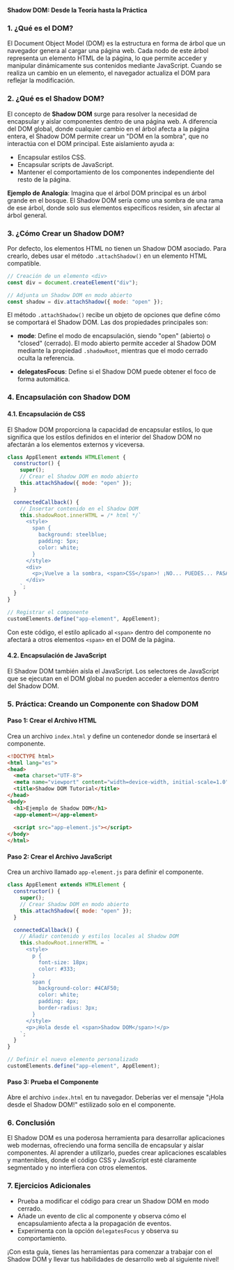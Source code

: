 **Shadow DOM: Desde la Teoría hasta la Práctica**

### 1. ¿Qué es el DOM?
El Document Object Model (DOM) es la estructura en forma de árbol que un navegador genera al cargar una página web. Cada nodo de este árbol representa un elemento HTML de la página, lo que permite acceder y manipular dinámicamente sus contenidos mediante JavaScript. Cuando se realiza un cambio en un elemento, el navegador actualiza el DOM para reflejar la modificación.

### 2. ¿Qué es el Shadow DOM?
El concepto de **Shadow DOM** surge para resolver la necesidad de encapsular y aislar componentes dentro de una página web. A diferencia del DOM global, donde cualquier cambio en el árbol afecta a la página entera, el Shadow DOM permite crear un "DOM en la sombra", que no interactúa con el DOM principal. Este aislamiento ayuda a:
- Encapsular estilos CSS.
- Encapsular scripts de JavaScript.
- Mantener el comportamiento de los componentes independiente del resto de la página.

**Ejemplo de Analogía**: 
Imagina que el árbol DOM principal es un árbol grande en el bosque. El Shadow DOM sería como una sombra de una rama de ese árbol, donde solo sus elementos específicos residen, sin afectar al árbol general.

### 3. ¿Cómo Crear un Shadow DOM?
Por defecto, los elementos HTML no tienen un Shadow DOM asociado. Para crearlo, debes usar el método `.attachShadow()` en un elemento HTML compatible.

```javascript
// Creación de un elemento <div>
const div = document.createElement("div");

// Adjunta un Shadow DOM en modo abierto
const shadow = div.attachShadow({ mode: "open" });
```

El método `.attachShadow()` recibe un objeto de opciones que define cómo se comportará el Shadow DOM. Las dos propiedades principales son:

- **mode**: Define el modo de encapsulación, siendo "open" (abierto) o "closed" (cerrado). El modo abierto permite acceder al Shadow DOM mediante la propiedad `.shadowRoot`, mientras que el modo cerrado oculta la referencia.
  
- **delegatesFocus**: Define si el Shadow DOM puede obtener el foco de forma automática.

### 4. Encapsulación con Shadow DOM

#### 4.1. Encapsulación de CSS
El Shadow DOM proporciona la capacidad de encapsular estilos, lo que significa que los estilos definidos en el interior del Shadow DOM no afectarán a los elementos externos y viceversa.

```javascript
class AppElement extends HTMLElement {
  constructor() {
    super();
    // Crear el Shadow DOM en modo abierto
    this.attachShadow({ mode: "open" });
  }

  connectedCallback() {
    // Insertar contenido en el Shadow DOM
    this.shadowRoot.innerHTML = /* html */`
      <style>
        span {
          background: steelblue;
          padding: 5px;
          color: white;
        }
      </style>
      <div>
        <p>¡Vuelve a la sombra, <span>CSS</span>! ¡NO... PUEDES... PASAR!</p>
      </div>
    `;
  }
}

// Registrar el componente
customElements.define("app-element", AppElement);
```

Con este código, el estilo aplicado al `<span>` dentro del componente no afectará a otros elementos `<span>` en el DOM de la página.

#### 4.2. Encapsulación de JavaScript
El Shadow DOM también aísla el JavaScript. Los selectores de JavaScript que se ejecutan en el DOM global no pueden acceder a elementos dentro del Shadow DOM.

### 5. Práctica: Creando un Componente con Shadow DOM

#### Paso 1: Crear el Archivo HTML
Crea un archivo `index.html` y define un contenedor donde se insertará el componente.

```html
<!DOCTYPE html>
<html lang="es">
<head>
  <meta charset="UTF-8">
  <meta name="viewport" content="width=device-width, initial-scale=1.0">
  <title>Shadow DOM Tutorial</title>
</head>
<body>
  <h1>Ejemplo de Shadow DOM</h1>
  <app-element></app-element>
  
  <script src="app-element.js"></script>
</body>
</html>
```

#### Paso 2: Crear el Archivo JavaScript
Crea un archivo llamado `app-element.js` para definir el componente.

```javascript
class AppElement extends HTMLElement {
  constructor() {
    super();
    // Crear Shadow DOM en modo abierto
    this.attachShadow({ mode: "open" });
  }

  connectedCallback() {
    // Añadir contenido y estilos locales al Shadow DOM
    this.shadowRoot.innerHTML = `
      <style>
        p {
          font-size: 18px;
          color: #333;
        }
        span {
          background-color: #4CAF50;
          color: white;
          padding: 4px;
          border-radius: 3px;
        }
      </style>
      <p>¡Hola desde el <span>Shadow DOM</span>!</p>
    `;
  }
}

// Definir el nuevo elemento personalizado
customElements.define("app-element", AppElement);
```

#### Paso 3: Prueba el Componente
Abre el archivo `index.html` en tu navegador. Deberías ver el mensaje "¡Hola desde el Shadow DOM!" estilizado solo en el componente.

### 6. Conclusión
El Shadow DOM es una poderosa herramienta para desarrollar aplicaciones web modernas, ofreciendo una forma sencilla de encapsular y aislar componentes. Al aprender a utilizarlo, puedes crear aplicaciones escalables y mantenibles, donde el código CSS y JavaScript esté claramente segmentado y no interfiera con otros elementos.

### 7. Ejercicios Adicionales
- Prueba a modificar el código para crear un Shadow DOM en modo cerrado.
- Añade un evento de clic al componente y observa cómo el encapsulamiento afecta a la propagación de eventos.
- Experimenta con la opción `delegatesFocus` y observa su comportamiento.

¡Con esta guía, tienes las herramientas para comenzar a trabajar con el Shadow DOM y llevar tus habilidades de desarrollo web al siguiente nivel!